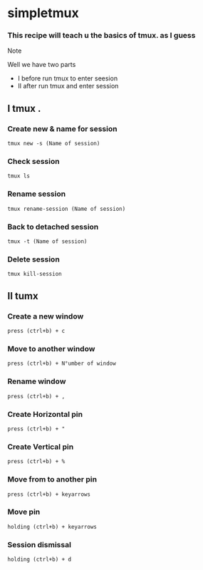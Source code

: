 # simpletmux
### This recipe will teach u the basics of tmux. as I guess

> [!NOTE]
> Well we have two parts
 - I before run tmux to enter seesion
 - II after run tmux and enter session

##  I tmux .

### Create new & name for session
```
tmux new -s (Name of session)
```
### Check session
```
tmux ls
```
### Rename session
```
tmux rename-session (Name of session)
```
### Back to detached session
```
tmux -t (Name of session)
```

### Delete session
```
tmux kill-session
```


## II tumx

###  Create a new window 
```
press (ctrl+b) + c
```
###  Move to another window
```
press (ctrl+b) + N°umber of window 
```
### Rename window
```
press (ctrl+b) + ,
```
### Create Horizontal pin
```
press (ctrl+b) + " 
```
### Create Vertical pin
```
press (ctrl+b) + %
```
### Move from to another pin
```
press (ctrl+b) + keyarrows
```
### Move pin
```
holding (ctrl+b) + keyarrows
```
### Session dismissal
```
holding (ctrl+b) + d
```
